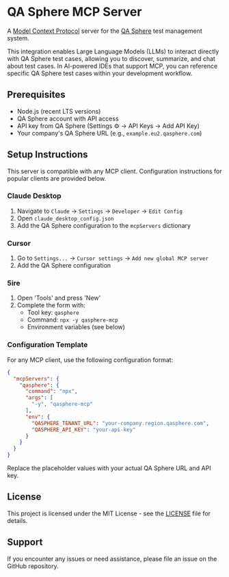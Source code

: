 # QA Sphere MCP Server

A [Model Context Protocol](https://github.com/modelcontextprotocol) server for the [QA Sphere](https://qasphere.com/) test management system.

This integration enables Large Language Models (LLMs) to interact directly with QA Sphere test cases, allowing you to discover, summarize, and chat about test cases. In AI-powered IDEs that support MCP, you can reference specific QA Sphere test cases within your development workflow.

## Prerequisites

- Node.js (recent LTS versions)
- QA Sphere account with API access
- API key from QA Sphere (Settings ⚙️ → API Keys → Add API Key)
- Your company's QA Sphere URL (e.g., `example.eu2.qasphere.com`)

## Setup Instructions

This server is compatible with any MCP client. Configuration instructions for popular clients are provided below.

### Claude Desktop

1. Navigate to `Claude` → `Settings` → `Developer` → `Edit Config`
2. Open `claude_desktop_config.json`
3. Add the QA Sphere configuration to the `mcpServers` dictionary

### Cursor

1. Go to `Settings...` → `Cursor settings` → `Add new global MCP server`
2. Add the QA Sphere configuration

### 5ire

1. Open 'Tools' and press 'New'
2. Complete the form with:
   - Tool key: `qasphere`
   - Command: `npx -y qasphere-mcp`
   - Environment variables (see below)

### Configuration Template

For any MCP client, use the following configuration format:

```json
{
  "mcpServers": {
    "qasphere": {
      "command": "npx",
      "args": [
        "-y", "qasphere-mcp"
      ],
      "env": {
        "QASPHERE_TENANT_URL": "your-company.region.qasphere.com",
        "QASPHERE_API_KEY": "your-api-key"
      }
    }
  }
}
```

Replace the placeholder values with your actual QA Sphere URL and API key.

## License

This project is licensed under the MIT License - see the [LICENSE](LICENSE) file for details.

## Support

If you encounter any issues or need assistance, please file an issue on the GitHub repository.
